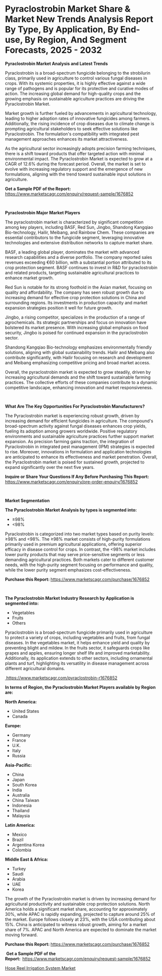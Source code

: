 <p><h1>Pyraclostrobin Market Share & Market New Trends Analysis Report By Type, By Application, By End-use, By Region, And Segment Forecasts, 2025 - 2032</h1></p><p><strong>Pyraclostrobin Market Analysis and Latest Trends</strong></p>
<p><p>Pyraclostrobin is a broad-spectrum fungicide belonging to the strobilurin class, primarily used in agriculture to control various fungal diseases in crops. With its systemic properties, it is highly effective against a wide range of pathogens and is popular for its protective and curative modes of action. The increasing global demand for high-quality crops and the growing emphasis on sustainable agriculture practices are driving the Pyraclostrobin Market.</p><p>Market growth is further fueled by advancements in agricultural technology, leading to higher adoption rates of innovative fungicides among farmers. Additionally, the rising incidence of crop diseases due to climate change is prompting agricultural stakeholders to seek effective solutions like Pyraclostrobin. The formulation's compatibility with integrated pest management approaches enhances its market attractiveness.</p><p>As the agricultural sector increasingly adopts precision farming techniques, there is a shift toward products that offer targeted action with minimal environmental impact. The Pyraclostrobin Market is expected to grow at a CAGR of 12.6% during the forecast period. Overall, the market is set to evolve with increasing regulatory support and the emergence of new formulations, aligning with the trend toward sustainable input solutions in agriculture.</p></p>
<p><strong>Get a Sample PDF of the Report:&nbsp;</strong> <a href="https://www.marketscagr.com/enquiry/request-sample/1676852?utm_campaign=2650&utm_medium=2&utm_source=Github&utm_content=ia&utm_term=30032025&utm_id=pyraclostrobin">https://www.marketscagr.com/enquiry/request-sample/1676852</a></p>
<p>&nbsp;</p>
<p><strong>Pyraclostrobin Major Market Players</strong></p>
<p><p>The pyraclostrobin market is characterized by significant competition among key players, including BASF, Red Sun, Jingbo, Shandong Kangqiao Bio-technology, Hailir, Meibang, and Rainbow Chem. These companies are essential contributors to the fungicide segment, leveraging innovative technologies and extensive distribution networks to capture market share.</p><p>BASF, a leading global player, dominates the market with advanced research capabilities and a diverse portfolio. The company reported sales revenues exceeding €60 billion, with a substantial portion attributed to its crop protection segment. BASF continues to invest in R&D for pyraclostrobin and related products, targeting sustainable agricultural practices to enhance market growth.</p><p>Red Sun is notable for its strong foothold in the Asian market, focusing on quality and affordability. The company has seen robust growth due to increasing demand for effective crop protection solutions in China and surrounding regions. Its investments in production capacity and market expansion strategies position it well for future growth.</p><p>Jingbo, a rising competitor, specializes in the production of a range of agrochemicals. Its strategic partnerships and focus on innovation have bolstered its market presence. With increasing global emphasis on food security, Jingbo is poised for continued expansion in the pyraclostrobin sector.</p><p>Shandong Kangqiao Bio-technology emphasizes environmentally friendly solutions, aligning with global sustainability trends. Hailir and Meibang also contribute significantly, with Hailir focusing on research and development and Meibang emphasizing competitive pricing and broad market access.</p><p>Overall, the pyraclostrobin market is expected to grow steadily, driven by increasing agricultural demands and the shift toward sustainable farming practices. The collective efforts of these companies contribute to a dynamic competitive landscape, enhancing innovation and market responsiveness.</p></p>
<p>&nbsp;</p>
<p><strong>What Are The Key Opportunities For Pyraclostrobin Manufacturers?</strong></p>
<p><p>The Pyraclostrobin market is experiencing robust growth, driven by increasing demand for efficient fungicides in agriculture. The compound's broad-spectrum activity against fungal diseases enhances crop yields, fueling its adoption among growers worldwide. Positive regulatory environments and sustainable agriculture practices further support market expansion. As precision farming gains traction, the integration of Pyraclostrobin in integrated pest management (IPM) strategies is expected to rise. Moreover, innovations in formulation and application technologies are anticipated to enhance its effectiveness and market penetration. Overall, the Pyraclostrobin market is poised for sustained growth, projected to expand significantly over the next five years.</p></p>
<p><strong>Inquire or Share Your Questions If Any Before Purchasing This Report:</strong> <a href="https://www.marketscagr.com/enquiry/pre-order-enquiry/1676852?utm_campaign=2650&utm_medium=2&utm_source=Github&utm_content=ia&utm_term=30032025&utm_id=pyraclostrobin">https://www.marketscagr.com/enquiry/pre-order-enquiry/1676852</a></p>
<p>&nbsp;</p>
<p><strong>Market Segmentation</strong></p>
<p><strong>The Pyraclostrobin Market Analysis by types is segmented into:</strong></p>
<p><ul><li>≥98%</li><li><98%</li></ul></p>
<p><p>Pyraclostrobin is categorized into two market types based on purity levels: ≥98% and <98%. The ≥98% market consists of high-purity formulations primarily used in premium agricultural applications, offering superior efficacy in disease control for crops. In contrast, the <98% market includes lower purity products that may serve price-sensitive segments or less demanding agricultural practices. Both markets cater to different customer needs, with the high-purity segment focusing on performance and quality, while the lower purity segment emphasizes cost-effectiveness.</p></p>
<p><strong>Purchase this Report:&nbsp;</strong><a href="https://www.marketscagr.com/purchase/1676852?utm_campaign=2650&utm_medium=2&utm_source=Github&utm_content=ia&utm_term=30032025&utm_id=pyraclostrobin">https://www.marketscagr.com/purchase/1676852</a></p>
<p>&nbsp;</p>
<p><strong>The Pyraclostrobin Market Industry Research by Application is segmented into:</strong></p>
<p><ul><li>Vegetables</li><li>Fruits</li><li>Others</li></ul></p>
<p><p>Pyraclostrobin is a broad-spectrum fungicide primarily used in agriculture to protect a variety of crops, including vegetables and fruits, from fungal diseases. In the vegetables market, it helps enhance yield and quality by preventing blight and mildew. In the fruits sector, it safeguards crops like grapes and apples, ensuring longer shelf life and improved marketability. Additionally, its application extends to other sectors, including ornamental plants and turf, highlighting its versatility in disease management across different agricultural domains.</p></p>
<p><a href="https://www.marketscagr.com/pyraclostrobin-r1676852?utm_campaign=2650&utm_medium=2&utm_source=Github&utm_content=ia&utm_term=30032025&utm_id=pyraclostrobin">&nbsp;https://www.marketscagr.com/pyraclostrobin-r1676852</a></p>
<p><strong>In terms of Region, the Pyraclostrobin Market Players available by Region are:</strong></p>
<p>
    <p> <strong> North America: </strong>
        <ul>
            <li>United States</li>
            <li>Canada</li>
        </ul>
        </p> 
    <p> <strong> Europe: </strong>
        <ul>
            <li>Germany</li>
            <li>France</li>
            <li>U.K.</li>
            <li>Italy</li>
            <li>Russia</li>
        </ul>
        </p> 
    <p> <strong> Asia-Pacific: </strong>
        <ul>
            <li>China</li>
            <li>Japan</li>
            <li>South Korea</li>
            <li>India</li>
            <li>Australia</li>
            <li>China Taiwan</li>
            <li>Indonesia</li>
            <li>Thailand</li>
            <li>Malaysia</li>
        </ul>
        </p> 
    <p> <strong> Latin America: </strong>
        <ul>
            <li>Mexico</li>
            <li>Brazil</li>
            <li>Argentina Korea</li>
            <li>Colombia</li>
        </ul>
        </p> 
    <p> <strong> Middle East & Africa: </strong>
        <ul>
            <li>Turkey</li>
            <li>Saudi</li>
            <li>Arabia</li>
            <li>UAE</li>
            <li>Korea</li>
        </ul>
    </p>
    </p>
<p><p>The growth of the Pyraclostrobin market is driven by increasing demand for agricultural productivity and sustainable crop protection solutions. North America holds a significant market share, accounting for approximately 30%, while APAC is rapidly expanding, projected to capture around 25% of the market. Europe follows closely at 23%, with the USA contributing about 15%. China is anticipated to witness robust growth, aiming for a market share of 7%. APAC and North America are expected to dominate the market moving forward.</p></p>
<p><strong>Purchase this Report: </strong><a href="https://www.marketscagr.com/purchase/1676852?utm_campaign=2650&utm_medium=2&utm_source=Github&utm_content=ia&utm_term=30032025&utm_id=pyraclostrobin">https://www.marketscagr.com/purchase/1676852</a></p>
<p>&nbsp;<strong>Get a Sample PDF of the Report:&nbsp;&nbsp;</strong><a href="https://www.marketscagr.com/enquiry/request-sample/1676852?utm_campaign=2650&utm_medium=2&utm_source=Github&utm_content=ia&utm_term=30032025&utm_id=pyraclostrobin">https://www.marketscagr.com/enquiry/request-sample/1676852</a></p>
<p><strong></strong></p>
<p><p><a href="https://github.com/ccreola81/Market-Research-Report-List-1/blob/main/hose-reel-irrigation-system-market.md?utm_campaign=2650&utm_medium=2&utm_source=Github&utm_content=ia&utm_term=30032025&utm_id=pyraclostrobin">Hose Reel Irrigation System Market</a></p></p>